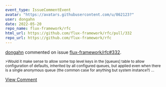 ```yaml
---
event_type: IssueCommentEvent
avatar: "https://avatars.githubusercontent.com/u/862123?"
user: dongahn
date: 2022-05-20
repo_name: flux-framework/rfc
html_url: https://github.com/flux-framework/rfc/pull/332
repo_url: https://github.com/flux-framework/rfc
---
```


<a href='https://github.com/dongahn' target='_blank'>dongahn</a> commented on issue <a href='https://github.com/flux-framework/rfc/pull/332' target='_blank'>flux-framework/rfc#332</a>.

<small>>Would it make sense to allow some top level keys in the [queues] table to allow configuration of defaults, inherited by all configured queues, but applied even when there is a single anonymous queue (the common case for anything but system instance?)...</small>

<a href='https://github.com/flux-framework/rfc/pull/332' target='_blank'>View Comment</a>